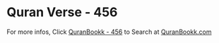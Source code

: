# Quran Verse - 456 

For more infos, Click [QuranBookk - 456](https://www.quranbookk.com/quran/search?q=456) to Search at [QuranBookk.com](http://quranbookk.com/)
